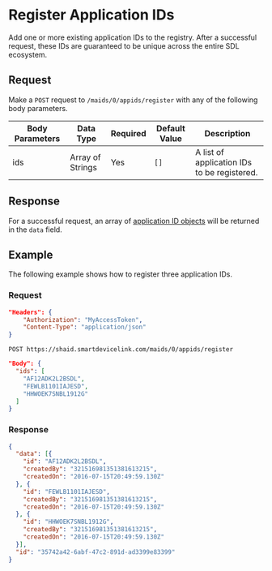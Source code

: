 # Register Application IDs
Add one or more existing application IDs to the registry.  After a successful request, these IDs are guaranteed to be unique across the entire SDL ecosystem.

## Request
Make a ```POST``` request to ```/maids/0/appids/register``` with any of the following body parameters.

| Body Parameters | Data Type | Required | Default Value | Description |
|-----------|------|----------|---------|-------------|
| ids | Array of Strings | Yes | ```[]``` | A list of application IDs to be registered. |

## Response
For a successful request, an array of [application ID objects]() will be returned in the ```data``` field.

## Example
The following example shows how to register three application IDs.

### Request
```json
"Headers": {
    "Authorization": "MyAccessToken",
    "Content-Type": "application/json"
}
```

```
POST https://shaid.smartdevicelink.com/maids/0/appids/register
```

```json
"Body": {
  "ids": [
    "AF12ADK2L2BSDL",
    "FEWLB1101IAJESD",
    "HHWOEK7SNBL1912G"
  ]
}
```

### Response
```json
{
  "data": [{
    "id": "AF12ADK2L2BSDL",
    "createdBy": "321516981351381613215",
    "createdOn": "2016-07-15T20:49:59.130Z"
  }, {
    "id": "FEWLB1101IAJESD",
    "createdBy": "321516981351381613215",
    "createdOn": "2016-07-15T20:49:59.130Z"
  }, {
    "id": "HHWOEK7SNBL1912G",
    "createdBy": "321516981351381613215",
    "createdOn": "2016-07-15T20:49:59.130Z"
  }],
  "id": "35742a42-6abf-47c2-891d-ad3399e83399"
}
```

